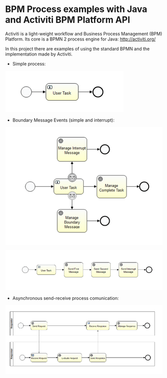 # BPM Process examples with Java and Activiti BPM Platform API

Activiti is a light-weight workflow and Business Process Management (BPM) Platform. Its core is a BPMN 2 process engine for Java: http://activiti.org/

In this project there are examples of using the standard BPMN and the implementation made by Activiti.

- Simple process:

![simpleProcess](https://github.com/AitorRM/activiti-bpm-examples/blob/master/src/main/resources/com/aezin/workshop/activiti/simpleprocess/process_simple.bpmn20.png)

- Boundary Message Events (simple and interrupt):

![Boundary message parent process](https://github.com/AitorRM/activiti-bpm-examples/blob/master/src/main/resources/com/aezin/workshop/activiti/boundarymessage/process_boundary_event_parent.bpmn20.png)

![Boundary message child process](https://github.com/AitorRM/activiti-bpm-examples/blob/master/src/main/resources/com/aezin/workshop/activiti/boundarymessage/process_boundary_event_child.bpmn20.png)

- Asynchronous send-receive process comunication:

![Asynchronous send-receive process comunication](https://github.com/AitorRM/activiti-bpm-examples/blob/master/src/main/resources/com/aezin/workshop/activiti/asyncsendreceive/process_async_send_receive.bpmn20.png)